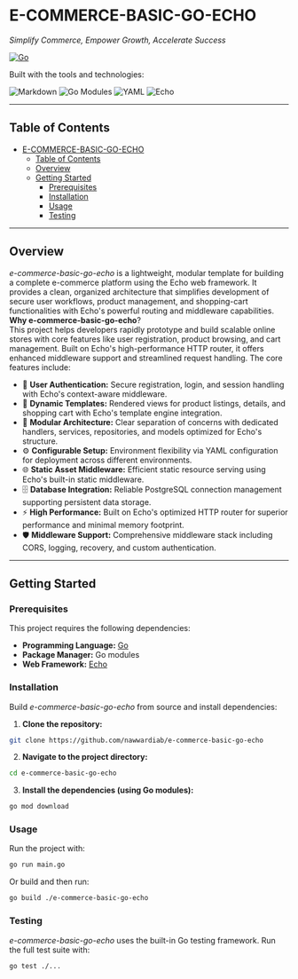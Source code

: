 # E-COMMERCE-BASIC-GO-ECHO

_Simplify Commerce, Empower Growth, Accelerate Success_

[![Go](https://img.shields.io/badge/Go-82.1%25-blue)](https://golang.org/)

Built with the tools and technologies:

![Markdown](https://img.shields.io/badge/Markdown-000000?logo=markdown) ![Go Modules](https://img.shields.io/badge/Go%20Modules-000000?logo=go) ![YAML](https://img.shields.io/badge/YAML-000000?logo=yaml) ![Echo](https://img.shields.io/badge/Echo-Framework-blue)

---

## Table of Contents

- [E-COMMERCE-BASIC-GO-ECHO](#e-commerce-basic-go-echo)
  - [Table of Contents](#table-of-contents)
  - [Overview](#overview)
  - [Getting Started](#getting-started)
    - [Prerequisites](#prerequisites)
    - [Installation](#installation)
    - [Usage](#usage)
    - [Testing](#testing)

---

## Overview

_e-commerce-basic-go-echo_ is a lightweight, modular template for building a complete e-commerce platform using the Echo web framework. It provides a clean, organized architecture that simplifies development of secure user workflows, product management, and shopping-cart functionalities with Echo's powerful routing and middleware capabilities.
**Why e-commerce-basic-go-echo**?  
This project helps developers rapidly prototype and build scalable online stores with core features like user registration, product browsing, and cart management. Built on Echo's high-performance HTTP router, it offers enhanced middleware support and streamlined request handling. The core features include:

- 🔐 **User Authentication:** Secure registration, login, and session handling with Echo's context-aware middleware.
- 🎨 **Dynamic Templates:** Rendered views for product listings, details, and shopping cart with Echo's template engine integration.
- 🚀 **Modular Architecture:** Clear separation of concerns with dedicated handlers, services, repositories, and models optimized for Echo's structure.
- ⚙️ **Configurable Setup:** Environment flexibility via YAML configuration for deployment across different environments.
- 🌐 **Static Asset Middleware:** Efficient static resource serving using Echo's built-in static middleware.
- 🗄️ **Database Integration:** Reliable PostgreSQL connection management supporting persistent data storage.
- ⚡ **High Performance:** Built on Echo's optimized HTTP router for superior performance and minimal memory footprint.
- 🛡️ **Middleware Support:** Comprehensive middleware stack including CORS, logging, recovery, and custom authentication.

---

## Getting Started

### Prerequisites

This project requires the following dependencies:

- **Programming Language:** [Go](https://golang.org/)
- **Package Manager:** Go modules
- **Web Framework:** [Echo](https://echo.labstack.com/)

### Installation

Build _e-commerce-basic-go-echo_ from source and install dependencies:

1. **Clone the repository:**

```bash
git clone https://github.com/nawwardiab/e-commerce-basic-go-echo
```

2. **Navigate to the project directory:**

```bash
cd e-commerce-basic-go-echo
```

3. **Install the dependencies (using Go modules):**

```bash
go mod download
```

### Usage

Run the project with:

```bash
go run main.go
```

Or build and then run:

```bash
go build ./e-commerce-basic-go-echo
```

### Testing

_e-commerce-basic-go-echo_ uses the built-in Go testing framework. Run the full test suite with:

```bash
go test ./...
```

